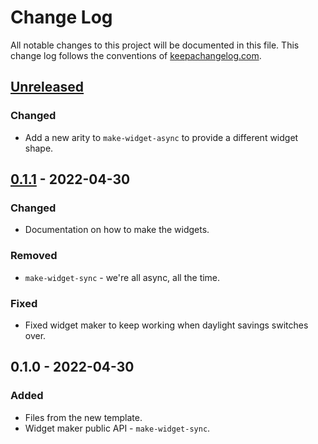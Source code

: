 # Change Log
All notable changes to this project will be documented in this file. This change log follows the conventions of [keepachangelog.com](http://keepachangelog.com/).

## [Unreleased]
### Changed
- Add a new arity to `make-widget-async` to provide a different widget shape.

## [0.1.1] - 2022-04-30
### Changed
- Documentation on how to make the widgets.

### Removed
- `make-widget-sync` - we're all async, all the time.

### Fixed
- Fixed widget maker to keep working when daylight savings switches over.

## 0.1.0 - 2022-04-30
### Added
- Files from the new template.
- Widget maker public API - `make-widget-sync`.

[Unreleased]: https://sourcehost.site/your-name/tcp-server/compare/0.1.1...HEAD
[0.1.1]: https://sourcehost.site/your-name/tcp-server/compare/0.1.0...0.1.1

